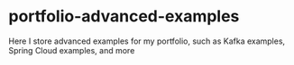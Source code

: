 # portfolio-advanced-examples
Here I store advanced examples for my portfolio, such as Kafka examples, Spring Cloud examples, and more
